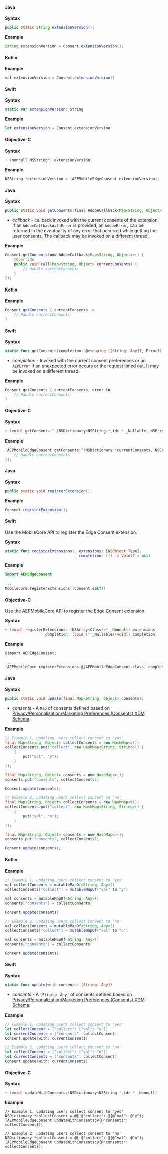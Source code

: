 <Variant platform="android" api="extension-version" repeat="8"/>

#### Java

**Syntax**

```java
public static String extensionVersion();
```

**Example**

```java
String extensionVersion = Consent.extensionVersion();
```

#### Kotlin

**Example**

```java
val extensionVersion = Consent.extensionVersion()
```

<Variant platform="ios" api="extension-version" repeat="10"/>

#### Swift

**Syntax**

```swift
static var extensionVersion: String
```

**Example**

```swift
let extensionVersion = Consent.extensionVersion
```

#### Objective-C

**Syntax**

```objectivec
+ (nonnull NSString*) extensionVersion;
```

**Example**

```objectivec
NSString *extensionVersion = [AEPMobileEdgeConsent extensionVersion];
```

<Variant platform="android" api="get-consents" repeat="9"/>

#### Java

**Syntax**

```java
public static void getConsents(final AdobeCallback<Map<String, Object>> callback);
```

* _callback_ - callback invoked with the current consents of the extension. If an `AdobeCallbackWithError` is provided, an `AdobeError`, can be returned in the eventuality of any error that occurred while getting the user consents. The callback may be invoked on a different thread.

**Example**

```java
Consent.getConsents(new AdobeCallback<Map<String, Object>>() {
    @Override
    public void call(Map<String, Object> currentConsents) {
        // Handle currentConsents
    }
});
```

#### Kotlin

**Example**

```java
Consent.getConsents { currentConsents ->
    // Handle currentConsents
}
```

<Variant platform="ios" api="get-consents" repeat="11"/>

#### Swift

**Syntax**

```swift
static func getConsents(completion: @escaping ([String: Any]?, Error?) -> Void)
```

* _completion_ - Invoked with the current consent preferences or an `AEPError` if an unexpected error occurs or the request timed out. It may be invoked on a different thread.

**Example**

```swift
Consent.getConsents { currentConsents, error in
    // Handle currentConsents
}
```

#### Objective-C

**Syntax**

```objectivec
+ (void) getConsents:^ (NSDictionary<NSString *,id> * _Nullable, NSError * _Nullable)
```

**Example**

```objectivec
[AEPMobileEdgeConsent getConsents:^(NSDictionary *currentConsents, NSError *error){
    // Handle currentConsents
}];
```

<Variant platform="android" api="register-extension" repeat="5"/>

#### Java

**Syntax**

```java
public static void registerExtension();
```

**Example**

```java
Consent.registerExtension();
```

<Variant platform="ios" api="register-extension" repeat="12"/>

#### Swift

Use the MobileCore API to register the Edge Consent extension.

**Syntax**

```swift
static func registerExtensions(_ extensions: [NSObject.Type], 
                               _ completion: (() -> Void)? = nil)
```

**Example**

```swift
import AEPEdgeConsent

...
MobileCore.registerExtensions([Consent.self])
```

#### Objective-C

Use the AEPMobileCore API to register the Edge Consent extension.

**Syntax**

```objectivec
+ (void) registerExtensions: (NSArray<Class*>* _Nonnull) extensions 
                  completion: (void (^ _Nullable)(void)) completion;
```

**Example**

```objectivec
@import AEPEdgeConsent;

...
[AEPMobileCore registerExtensions:@[AEPMobileEdgeConsent.class] completion:nil];
```

<Variant platform="android" api="update-consents" repeat="9"/>

#### Java

**Syntax**

```java
public static void update(final Map<String, Object> consents);
```

* _consents_ - A `Map` of consents defined based on [Privacy/Personalization/Marketing Preferences \(Consents\) XDM Schema](https://github.com/adobe/xdm/blob/master/docs/reference/mixins/profile/profile-consents.schema.md).

**Example**

```java
// Example 1, updating users collect consent to 'yes'
final Map<String, Object> collectConsents = new HashMap<>();
collectConsents.put("collect", new HashMap<String, String>() {
    {
        put("val", "y");
    }
});

final Map<String, Object> consents = new HashMap<>();
consents.put("consents", collectConsents);

Consent.update(consents);

// Example 2, updating users collect consent to 'no'
final Map<String, Object> collectConsents = new HashMap<>();
collectConsents.put("collect", new HashMap<String, String>() {
    {
        put("val", "n");
    }
});

final Map<String, Object> consents = new HashMap<>();
consents.put("consents", collectConsents);

Consent.update(consents);
```

#### Kotlin

**Example**

```java
// Example 1, updating users collect consent to 'yes'
val collectConsents = mutableMapOf<String, Any>()
collectConsents["collect"] = mutableMapOf("val" to "y")

val consents = mutableMapOf<String, Any>()
consents["consents"] = collectConsents

Consent.update(consents)

// Example 2, updating users collect consent to 'no'
val collectConsents = mutableMapOf<String, Any>()
collectConsents["collect"] = mutableMapOf("val" to "n")

val consents = mutableMapOf<String, Any>()
consents["consents"] = collectConsents

Consent.update(consents)
```

<Variant platform="ios" api="update-consents" repeat="11"/>

#### Swift

**Syntax**

```swift
static func update(with consents: [String: Any])
```

* _consents_ - A `[String: Any]` of consents defined based on [Privacy/Personalization/Marketing Preferences \(Consents\) XDM Schema](https://github.com/adobe/xdm/blob/master/docs/reference/mixins/profile/profile-consents.schema.md).

**Example**

```swift
// Example 1, updating users collect consent to 'yes'
let collectConsent = ["collect": ["val": "y"]]
let currentConsents = ["consents": collectConsent]
Consent.update(with: currentConsents)

// Example 2, updating users collect consent to 'no'
let collectConsent = ["collect": ["val": "n"]]
let currentConsents = ["consents": collectConsent]
Consent.update(with: currentConsents)
```

#### Objective-C

**Syntax**

```objectivec
+ (void) updateWithConsents:(NSDictionary<NSString *,id> * _Nonnull)
```

**Example**

```objc
// Example 1, updating users collect consent to 'yes'
NSDictionary *collectConsent = @{ @"collect": @{@"val": @"y"};
[AEPMobileEdgeConsent updateWithConsents:@{@"consents": collectConsent}];

// Example 2, updating users collect consent to 'no'
NSDictionary *collectConsent = @{ @"collect": @{@"val": @"n"};
[AEPMobileEdgeConsent updateWithConsents:@{@"consents": collectConsent}];
```